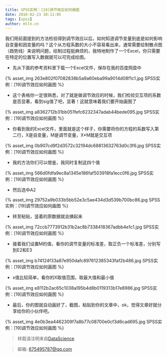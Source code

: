 ```yaml
---
title: SPSS实例：[19]调节效应如何画图
date: 2016-02-23 18:11:05
tags: [spss]
author: mlln.cn
---
```

我们用前面提到的方法检验得到调节效应以后，如何知道调节变量到底是如何影响自变量和因变量的吗？这个从方程系数的大小不容易看出来，通常需要绘制散点图（趋势线）来说明问题，绘制过程挺麻烦的，我特地制作了一个Excel，你只需要在特定的位置写入数据就可以可完成绘图。

- 先从下面的参考资料里下载一个Excel文件，保存在我的百度网盘中

{% asset_img 263e802f07082838b5a9a60eba99a9014d08f1c1.jpg SPSS实例：[19]调节效应如何画图 %}

- 这个表格你一定很熟悉，对了就是做调节效应的时候，我们检验交互项的系数是否显著，看到sig值了吧，显著！这就意味着我们要开始画图了

{% asset_img a8362712b31bb051fefc6232347adab44bede095.jpg SPSS实例：[19]调节效应如何画图 %}

- 你看到我的Excel文件，里面就是这个样子，你需要将你的方程的系数写入第二行，X是自变量，M是调节变量，X*M就是交互项

{% asset_img 0b907cd9f2d3572c32194dc68813632763d0c3f6.jpg SPSS实例：[19]调节效应如何画图 %}

- 我的方法你们可以借鉴，我同时复制这四个值

{% asset_img 566d0fdfa9ec8a1345e186faf503918fa1ecc0f6.jpg SPSS实例：[19]调节效应如何画图 %}

- 然后选中A2

{% asset_img 29752a9b033b5bb52e3c5ae434d3d539b700bc86.jpg SPSS实例：[19]调节效应如何画图 %}

- 转至粘贴，竖着的原数据就会撗起来

{% asset_img 72ccb7773912b31b2ac8b7338418367adbb4e1c1.jpg SPSS实例：[19]调节效应如何画图 %}

- 接着我们设置M的值，看你的调节变量的标准差，取正负一个标准差，分别写到E2和E3

{% asset_img b74124f33a87e950dafc897612385343faf2b486.jpg SPSS实例：[19]调节效应如何画图 %}

- x值比较简单，看你的X取值范围，取最大值和最小值

{% asset_img e8112b2ac65c1038a195b4d8b0119313b17e8986.jpg SPSS实例：[19]调节效应如何画图 %}

- 最后，你的图就自动画好了，截图，粘贴到你的文章中，ok，觉得文章好就分享给你的小伙伴吧。

{% asset_img 4e0b3ea4462309f7a8b77c08700e0cf3d6cad695.jpg SPSS实例：[19]调节效应如何画图 %}

> 转载请注明来自[DataScience](http://mlln.cn).

> 邮箱: 675495787@qq.com 
